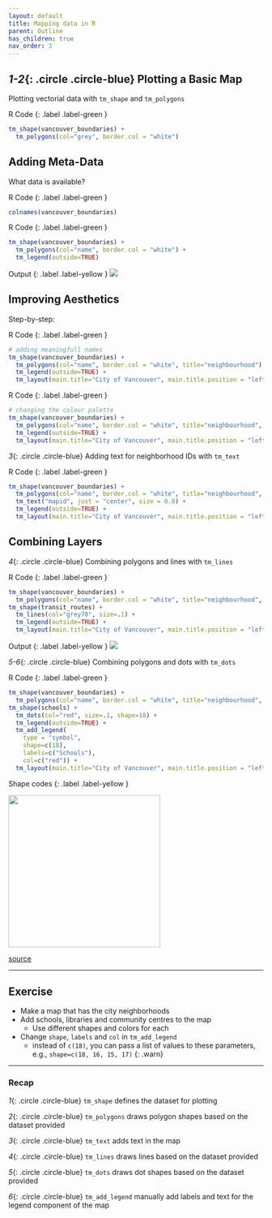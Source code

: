 ```yaml
---
layout: default
title: Mapping data in R
parent: Outline
has_children: true
nav_order: 3
---
```


## *1-2*{: .circle .circle-blue} Plotting a Basic Map

Plotting vectorial data with `tm_shape` and `tm_polygons`

R Code
{: .label .label-green }
```R
tm_shape(vancouver_boundaries) + 
  tm_polygons(col="grey", border.col = "white")
```



## Adding Meta-Data


What data is available?

R Code
{: .label .label-green }
```R
colnames(vancouver_boundaries)
```

R Code
{: .label .label-green }
```R
tm_shape(vancouver_boundaries) + 
  tm_polygons(col="name", border.col = "white") +
  tm_legend(outside=TRUE)
```

Output
{: .label .label-yellow }
<img src="{{site.baseurl}}/content/fig/plot1.png">


## Improving Aesthetics

Step-by-step:


R Code
{: .label .label-green }
```R
# adding meaningfull names
tm_shape(vancouver_boundaries) + 
  tm_polygons(col="name", border.col = "white", title="neighbourhood") +
  tm_legend(outside=TRUE) +
  tm_layout(main.title="City of Vancouver", main.title.position = "left")
```


R Code
{: .label .label-green }
```R
# changing the colour palette
tm_shape(vancouver_boundaries) + 
  tm_polygons(col="name", border.col = "white", title="neighbourhood", palette = "Pastel1") +
  tm_legend(outside=TRUE) +
  tm_layout(main.title="City of Vancouver", main.title.position = "left")
```

*3*{: .circle .circle-blue} Adding text for neighborhood IDs with `tm_text`


R Code
{: .label .label-green }
```R
tm_shape(vancouver_boundaries) +
  tm_polygons(col="name", border.col = "white", title="neighbourhood", palette = "Pastel1") +
  tm_text("mapid", just = "center", size = 0.8) +
  tm_legend(outside=TRUE) +
  tm_layout(main.title="City of Vancouver", main.title.position = "left")
```


## Combining Layers

*4*{: .circle .circle-blue} Combining polygons and lines with `tm_lines`


R Code
{: .label .label-green }
```R
tm_shape(vancouver_boundaries) +
  tm_polygons(col="name", border.col = "white", title="neighbourhood", palette = "Pastel1") +
tm_shape(transit_routes) +
  tm_lines(col="grey70", size=.1) +
  tm_legend(outside=TRUE) +
  tm_layout(main.title="City of Vancouver", main.title.position = "left")
```



Output
{: .label .label-yellow }
<img src="{{site.baseurl}}/content/fig/plot2.png">


*5-6*{: .circle .circle-blue} Combining polygons and dots with `tm_dots`

R Code
{: .label .label-green }
```R
tm_shape(vancouver_boundaries) +
  tm_polygons(col="name", border.col = "white", title="neighbourhood", palette = "Pastel1") +
tm_shape(schools) + 
  tm_dots(col="red", size=.1, shape=18) +
  tm_legend(outside=TRUE) +
  tm_add_legend(
    type = "symbol", 
    shape=c(18), 
    labels=c("Schools"),
    col=c("red")) +  
  tm_layout(main.title="City of Vancouver", main.title.position = "left")
```

Shape codes
{: .label .label-yellow }

<img src="{{site.baseurl}}/content/fig/shapes.png" width="300">

[source](http://www.sthda.com/english/wiki/r-plot-pch-symbols-the-different-point-shapes-available-in-r)


___


## Exercise

- Make a map that has the city neighborhoods 
- Add schools, libraries and community centres to the map
  - Use different shapes and colors for each
- Change `shape`, `labels` and `col` in `tm_add_legend`
  - instead of `c(18)`, you can pass a list of values to these parameters, e.g., `shape=c(18, 16, 15, 17)`
{: .warn}


___


### Recap

*1*{: .circle .circle-blue} `tm_shape` defines the dataset for plotting

*2*{: .circle .circle-blue} `tm_polygons` draws polygon shapes based on the dataset provided

*3*{: .circle .circle-blue} `tm_text` adds text in the map


*4*{: .circle .circle-blue} `tm_lines` draws lines based on the dataset provided

*5*{: .circle .circle-blue} `tm_dots` draws dot shapes based on the dataset provided

*6*{: .circle .circle-blue} `tm_add_legend` manually add labels and text for the legend component of the map